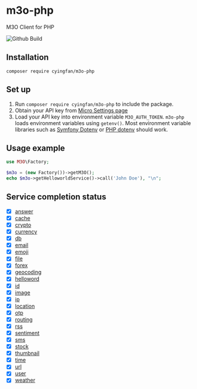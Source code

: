 # m3o-php
M3O Client for PHP

![Github Build](https://github.com/cyingfan/m3o-php/actions/workflows/php.yml/badge.svg)

## Installation
`composer require cyingfan/m3o-php`


## Set up
1. Run `composer require cyingfan/m3o-php` to include the package.
2. Obtain your API key from [Micro Settings page](https://www.m3o.com/settings/keys)
3. Load your API key into environment variable `M3O_AUTH_TOKEN`. 
   `m3o-php` loads environment variables using `getenv()`. 
   Most environment variable libraries such as [Symfony Dotenv](https://github.com/symfony/dotenv) or [PHP dotenv](https://github.com/vlucas/phpdotenv) should work.

   

## Usage example
```php
use M3O\Factory;

$m3o = (new Factory())->getM3O();
echo $m3o->getHelloworldService()->call('John Doe'), "\n";
```

## Service completion status 
- [X] [answer](https://m3o.com/answer)
- [X] [cache](https://m3o.com/cache)
- [X] [crypto](https://m3o.com/crypto)
- [X] [currency](https://m3o.com/currency)
- [X] [db](https://m3o.com/db)
- [X] [email](https://m3o.com/email)
- [X] [emoji](https://m3o.com/emoji)
- [X] [file](https://m3o.com/file)
- [X] [forex](https://m3o.com/forex)
- [X] [geocoding](https://m3o.com/geocoding)
- [X] [helloword](https://m3o.com/helloword)
- [X] [id](https://m3o.com/id)
- [X] [image](https://m3o.com/image)
- [X] [ip](https://m3o.com/ip)
- [X] [location](https://m3o.com/location)
- [X] [otp](https://m3o.com/otp)
- [X] [routing](https://m3o.com/routing)
- [X] [rss](https://m3o.com/rss)
- [X] [sentiment](https://m3o.com/sentiment)
- [X] [sms](https://m3o.com/sms)
- [X] [stock](https://m3o.com/stock)
- [X] [thumbnail](https://m3o.com/thumbnail)
- [X] [time](https://m3o.com/time)
- [X] [url](https://m3o.com/url)
- [X] [user](https://m3o.com/user)
- [X] [weather](https://m3o.com/weather)
